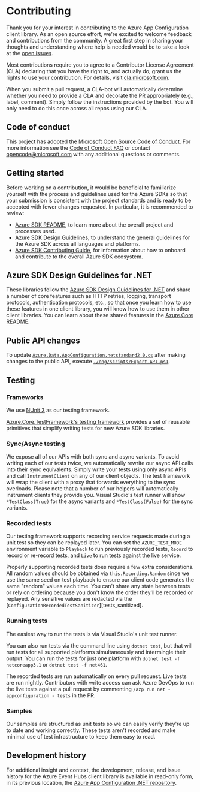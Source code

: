 # Contributing

Thank you for your interest in contributing to the Azure App Configuration client library. As an open source effort, we're excited to welcome feedback and contributions from the community. A great first step in sharing your thoughts and understanding where help is needed would be to take a look at the [open issues][open_issues].

Most contributions require you to agree to a Contributor License Agreement (CLA) declaring that you have the right to, and actually do, grant us the rights to use your contribution. For details, visit [cla.microsoft.com][cla].

When you submit a pull request, a CLA-bot will automatically determine whether you need to provide a CLA and decorate the PR appropriately (e.g., label, comment). Simply follow the instructions provided by the bot. You will only need to do this once across all repos using our CLA.

## Code of conduct

This project has adopted the [Microsoft Open Source Code of Conduct][code_of_conduct]. For more information see the [Code of Conduct FAQ][code_of_conduct_faq] or contact [opencode@microsoft.com][email_opencode] with any additional questions or comments.

## Getting started

Before working on a contribution, it would be beneficial to familiarize yourself with the process and guidelines used for the Azure SDKs so that your submission is consistent with the project standards and is ready to be accepted with fewer changes requested. In particular, it is recommended to review:

 - [Azure SDK README][sdk_readme], to learn more about the overall project and processes used.
 - [Azure SDK Design Guidelines][sdk_design_guidelines], to understand the general guidelines for the Azure SDK across all languages and platforms.
 - [Azure SDK Contributing Guide][sdk_contributing], for information about how to onboard and contribute to the overall Azure SDK ecosystem.

## Azure SDK Design Guidelines for .NET

These libraries follow the [Azure SDK Design Guidelines for .NET][sdk_design_guidelines_dotnet] and share a number of core features such as HTTP retries, logging, transport protocols, authentication protocols, etc., so that once you learn how to use these features in one client library, you will know how to use them in other client libraries. You can learn about these shared features in the [Azure.Core README][sdk_dotnet_code_readme].

## Public API changes  

To update [`Azure.Data.AppConfiguration.netstandard2.0.cs`][azconfig_api] after making changes to the public API, execute [`./eng/scripts/Export-API.ps1`][azconfig_export_api]. 

## Testing

### Frameworks

We use [NUnit 3][nunit] as our testing framework.

[Azure.Core.TestFramework's testing framework][core_tests] provides a set of reusable primitives that simplify writing tests for new Azure SDK libraries.

### Sync/Async testing

We expose all of our APIs with both sync and async variants. To avoid writing each of our tests twice, we automatically rewrite our async API calls into their sync equivalents. Simply write your tests using only async APIs and call `InstrumentClient` on any of our client objects. The test framework will wrap the client with a proxy that forwards everything to the sync overloads. Please note that a number of our helpers will automatically instrument clients they provide you. Visual Studio's test runner will show `*TestClass(True)` for the async variants and `*TestClass(False)` for the sync variants.

### Recorded tests

Our testing framework supports recording service requests made during a unit test so they can be replayed later. You can set the `AZURE_TEST_MODE` environment variable to `Playback` to run previously recorded tests, `Record` to record or re-record tests, and `Live` to run tests against the live service.

Properly supporting recorded tests does require a few extra considerations. All random values should be obtained via `this.Recording.Random` since we use the same seed on test playback to ensure our client code generates the same "random" values each time. You can't share any state between tests or rely on ordering because you don't know the order they'll be recorded or replayed. Any sensitive values are redacted via the [`ConfigurationRecordedTestSanitizer`][tests_sanitized].

### Running tests

The easiest way to run the tests is via Visual Studio's unit test runner.

You can also run tests via the command line using `dotnet test`, but that will run tests for all supported platforms simultaneously and intermingle their output. You can run the tests for just one platform with `dotnet test -f netcoreapp3.1` or `dotnet test -f net461`.

The recorded tests are run automatically on every pull request. Live tests are run nightly. Contributors with write access can ask Azure DevOps to run the live tests against a pull request by commenting `/azp run net - appconfiguration - tests` in the PR.

### Samples

Our samples are structured as unit tests so we can easily verify they're up to date and working correctly. These tests aren't recorded and make minimal use of test infrastructure to keep them easy to read.

## Development history

For additional insight and context, the development, release, and issue history for the Azure Event Hubs client library is available in read-only form, in its previous location, the [Azure App Configuration .NET repository](https://github.com/Azure/azure-sdk-for-net/tree/main/sdk/appconfiguration).

<!-- LINKS -->
[azconfig_root]: ../../sdk/appconfiguration
[azconfig_api]: https://github.com/Azure/azure-sdk-for-net/blob/main/sdk/appconfiguration/Azure.Data.AppConfiguration/api/Azure.Data.AppConfiguration.netstandard2.0.cs
[azconfig_export_api]: https://github.com/Azure/azure-sdk-for-net/blob/main/eng/scripts/Export-API.ps1
[cla]: https://cla.microsoft.com
[code_of_conduct]: https://opensource.microsoft.com/codeofconduct/
[code_of_conduct_faq]: https://opensource.microsoft.com/codeofconduct/faq/
[core_tests]: https://github.com/Azure/azure-sdk-for-net/tree/main/sdk/core/Azure.Core.TestFramework
[nunit]: https://github.com/nunit/docs/wiki
[open_issues]: https://github.com/Azure/azure-sdk-for-net/issues?utf8=%E2%9C%93&q=is%3Aopen+is%3Aissue+label%3AClient+label%3AAzConfig
[sdk_readme]: https://github.com/Azure/azure-sdk
[sdk_contributing]: https://github.com/Azure/azure-sdk-for-net/blob/main/sdk/appconfiguration/CONTRIBUTING.md
[sdk_design_guidelines]: https://azure.github.io/azure-sdk/general_introduction.html
[sdk_design_guidelines_dotnet]: https://azure.github.io/azure-sdk/dotnet_introduction.html
[sdk_dotnet_code_readme]: https://github.com/Azure/azure-sdk-for-net/blob/main/sdk/core/Azure.Core/README.md
[email_opencode]: mailto:opencode@microsoft.com
